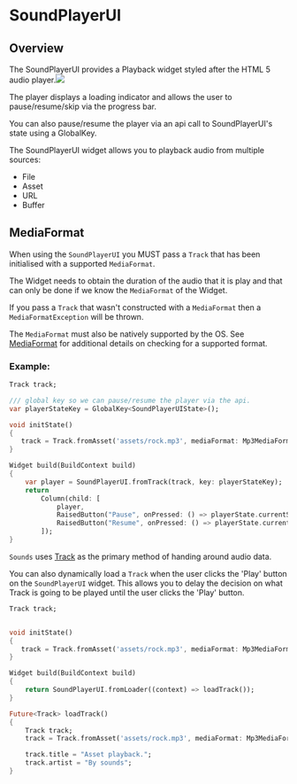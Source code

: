 # SoundPlayerUI

## Overview

The SoundPlayerUI provides a Playback widget styled after the HTML 5 audio player.![](https://raw.githubusercontent.com/bsutton/sounds/master/images/SoundPlayerUI.png)

The player displays a loading indicator and allows the user to pause/resume/skip via the progress bar.

You can also pause/resume the player via an api call to SoundPlayerUI's state using a GlobalKey.

The SoundPlayerUI widget allows you to playback audio from multiple sources:

* File
* Asset
* URL
* Buffer

## MediaFormat

When using the `SoundPlayerUI` you MUST pass a `Track` that has been initialised with a supported `MediaFormat`.

The Widget needs to obtain the duration of the audio that it is play and that can only be done if we know the `MediaFormat` of the Widget.

If you pass a `Track` that wasn't constructed with a `MediaFormat` then a `MediaFormatException` will be thrown.

The `MediaFormat` must also be natively supported by the OS. See [MediaFormat](mediaformat.md) for additional details on checking for a supported format.

### Example:

```dart
Track track;

/// global key so we can pause/resume the player via the api.
var playerStateKey = GlobalKey<SoundPlayerUIState>();

void initState()
{
   track = Track.fromAsset('assets/rock.mp3', mediaFormat: Mp3MediaFormat());
}

Widget build(BuildContext build)
{
    var player = SoundPlayerUI.fromTrack(track, key: playerStateKey);
    return 
        Column(child: [
            player,
            RaisedButton("Pause", onPressed: () => playerState.currentState.pause()),
            RaisedButton("Resume", onPressed: () => playerState.currentState.resume())
        ]);
}
```

`Sounds` uses [Track](track.md) as the primary method of handing around audio data.

You can also dynamically load a `Track` when the user clicks the 'Play' button on the `SoundPlayerUI` widget. This allows you to delay the decision on what Track is going to be played until the user clicks the 'Play' button.

```dart
Track track;


void initState()
{
   track = Track.fromAsset('assets/rock.mp3', mediaFormat: Mp3MediaFormat());
}

Widget build(BuildContext build)
{
    return SoundPlayerUI.fromLoader((context) => loadTrack());
}

Future<Track> loadTrack()
{
    Track track;
    track = Track.fromAsset('assets/rock.mp3', mediaFormat: Mp3MediaFormat());

    track.title = "Asset playback.";
    track.artist = "By sounds";
}
```

